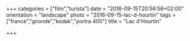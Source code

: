 +++
categories = ["film","turista"]
date = "2016-09-15T20:56:56+02:00"
orientation = "landscape"
photo = "2016-09-15-lac-d-hourtin"
tags = ["france","gironde","kodak","portra 400"]
title = "Lac d'Hourtin"

+++
